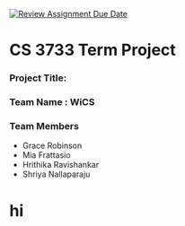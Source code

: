[![Review Assignment Due Date](https://classroom.github.com/assets/deadline-readme-button-22041afd0340ce965d47ae6ef1cefeee28c7c493a6346c4f15d667ab976d596c.svg)](https://classroom.github.com/a/Ir_lyZaZ)
# CS 3733 Term Project
### Project Title: 
### Team Name :  WiCS
### Team Members 
* Grace Robinson
* Mia Frattasio
* Hrithika Ravishankar
* Shriya Nallaparaju

# hi